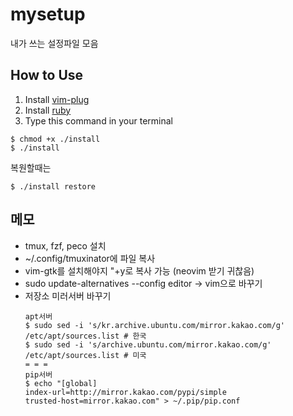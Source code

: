 # mysetup
내가 쓰는 설정파일 모음
## How to Use
1. Install [vim-plug](https://github.com/junegunn/vim-plug)
2. Install [ruby](https://github.com/rbenv/rbenv)
3. Type this command in your terminal
```
$ chmod +x ./install
$ ./install
```
복원할때는
```
$ ./install restore
```

## 메모
* tmux, fzf, peco 설치
* ~/.config/tmuxinator에 파일 복사
* vim-gtk를 설치해야지 "+y로 복사 가능 (neovim 받기 귀찮음)
* sudo update-alternatives --config editor -> vim으로 바꾸기
* 저장소 미러서버 바꾸기
  ```
  apt서버
  $ sudo sed -i 's/kr.archive.ubuntu.com/mirror.kakao.com/g' /etc/apt/sources.list # 한국
  $ sudo sed -i 's/archive.ubuntu.com/mirror.kakao.com/g' /etc/apt/sources.list # 미국
  = = =
  pip서버
  $ echo "[global]
  index-url=http://mirror.kakao.com/pypi/simple
  trusted-host=mirror.kakao.com" > ~/.pip/pip.conf
  ```
